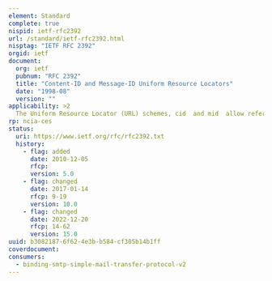 ```yaml
---
element: Standard
complete: true
nispid: ietf-rfc2392
url: /standard/ietf-rfc2392.html
nisptag: "IETF RFC 2392"
orgid: ietf
document:
  org: ietf
  pubnum: "RFC 2392"
  title: "Content-ID and Message-ID Uniform Resource Locators"
  date: "1998-08"
  version: ""
applicability: >2
  The Uniform Resource Locator (URL) schemes, cid  and mid  allow references to messages and the body parts of messages. For example, within a single multipart message, one HTML body part might include embedded references to other parts of the same message.
rp: ncia-ces
status:
  uri: https://www.ietf.org/rfc/rfc2392.txt
  history: 
    - flag: added
      date: 2010-12-05
      rfcp: 
      version: 5.0
    - flag: changed
      date: 2017-01-14
      rfcp: 9-19
      version: 10.0
    - flag: changed
      date: 2022-12-20
      rfcp: 14-62
      version: 15.0
uuid: b3082187-6f62-4e3b-b584-cf305b14b1ff
coverdocument:
consumers:
  - binding-smtp-simple-mail-transfer-protocol-v2
---
```

